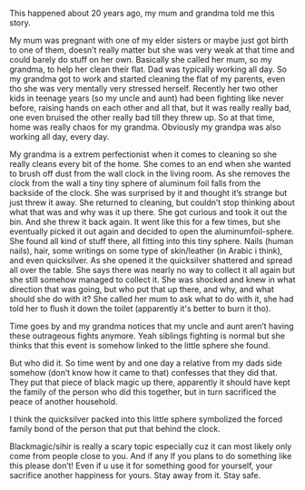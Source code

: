 This happened about 20 years ago, my mum and grandma told me this story.

My mum was pregnant with one of my elder sisters or maybe just got birth to one of them, doesn’t really matter but she was very weak at that time and could barely do stuff on her own.
Basically she called her mum, so my grandma, to help her clean their flat. Dad was typically working all day.
So my grandma got to work and started cleaning the flat of my parents, even tho she was very mentally very stressed herself.
Recently her two other kids in teenage years (so my uncle and aunt) had been fighting like never before, raising hands on each other and all that, but it was really really bad, one even bruised the other really bad till they threw up. So at that time, home was really chaos for my grandma. Obviously my grandpa was also working all day, every day.

My grandma is a extrem perfectionist when it comes to cleaning so she really cleans every bit of the home.
She comes to an end when she wanted to brush off dust from the wall clock in the living room.
As she removes the clock from the wall a tiny tiny sphere of aluminum foil falls from the backside of the clock.
She was surprised by it and thought it’s strange but just threw it away.
She returned to cleaning, but couldn’t stop thinking about what that was and why was it up there.
She got curious and took it out the bin. And she threw it back again.
It went like this for a few times, but she eventually picked it out again and decided to open the aluminumfoil-sphere.
She found all kind of stuff there, all fitting into this tiny sphere. Nails (human nails), hair, some writings on some type of skin/leather (in Arabic i think), and even quicksilver. As she opened it the quicksilver shattered and spread all over the table. She says there was nearly no way to collect it all again but she still somehow managed to collect it.
She was shocked and knew in what direction that was going, but who put that up there, and why, and what should she do with it?
She called her mum to ask what to do with it, she had told her to flush it down the toilet (apparently it's better to burn it tho).

Time goes by and my grandma notices that my uncle and aunt aren’t having these outrageous fights anymore. Yeah siblings fighting is normal but she thinks that this event is somehow linked to the little sphere she found.

But who did it. So time went by and one day a relative from my dads side somehow (don’t know how it came to that) confesses that they did that. They put that piece of black magic up there, apparently it should have kept the family of the person who did this together, but in turn sacrificed the peace of another household.

I think the quicksilver packed into this little sphere symbolized the forced family bond of the person that put that behind the clock.

Blackmagic/sihir is really a scary topic especially cuz it can most likely only come from people close to you.
And if any lf you plans to do something like this please don’t! Even if u use it for something good for yourself, your sacrifice another happiness for yours. Stay away from it. Stay safe.